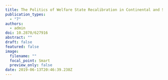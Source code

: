 ```yaml
---
title: The Politics of Welfare State Recalibration in Continental and Southern Europe
publication_types:
  - "7"
authors:
  - admin
doi: 10.2870/627916
abstract: ""
draft: false
featured: false
image:
  filename: ""
  focal_point: Smart
  preview_only: false
date: 2019-06-13T20:46:39.238Z
---
```

